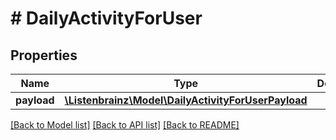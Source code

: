# # DailyActivityForUser

## Properties

Name | Type | Description | Notes
------------ | ------------- | ------------- | -------------
**payload** | [**\Listenbrainz\Model\DailyActivityForUserPayload**](DailyActivityForUserPayload.md) |  |

[[Back to Model list]](../../README.md#models) [[Back to API list]](../../README.md#endpoints) [[Back to README]](../../README.md)
